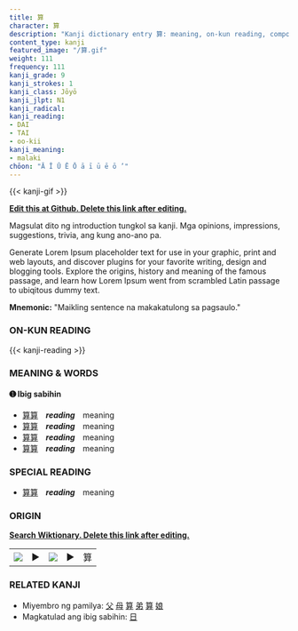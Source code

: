 ```yaml
---
title: 算
character: 算
description: "Kanji dictionary entry 算: meaning, on-kun reading, compounds, origin, related kanji"
content_type: kanji
featured_image: "/算.gif"
weight: 111
frequency: 111
kanji_grade: 9
kanji_strokes: 1
kanji_class: Jōyō
kanji_jlpt: N1
kanji_radical: 
kanji_reading: 
- DAI
- TAI
- oo-kii
kanji_meaning:
- malaki
chōon: "Ā Ī Ū Ē Ō ā ī ū ē ō ’"
---
```

[//]: # (Don't edit the line below. Kanji animated GIF code is automatically generated.)
{{< kanji-gif >}}

[//]: # (Edit below this line.)

**[Edit this at Github. Delete this link after editing.](https://github.com/tim0g/tim/tree/main/content/kanji/算/index.md)**

Magsulat dito ng introduction tungkol sa kanji. Mga opinions, impressions, suggestions, trivia, ang kung ano-ano pa.

Generate Lorem Ipsum placeholder text for use in your graphic, print and web layouts, and discover plugins for your favorite writing, design and blogging tools. Explore the origins, history and meaning of the famous passage, and learn how Lorem Ipsum went from scrambled Latin passage to ubiqitous dummy text.
 
**Mnemonic:** "Maikling sentence na makakatulong sa pagsaulo."

### ON-KUN READING

[//]: # (Don't edit the line below. ON-KUN READING code is automatically generated.)
{{< kanji-reading >}}

### MEANING & WORDS

#### ➊ **Ibig sabihin**
  - [算](../算)[算](../算)　***reading***　meaning
  - [算](../算)[算](../算)　***reading***　meaning
  - [算](../算)[算](../算)　***reading***　meaning
  - [算](../算)[算](../算)　***reading***　meaning

### SPECIAL READING
  - [算](../算)[算](../算)　***reading***　meaning

### ORIGIN

**[Search Wiktionary. Delete this link after editing.](https://wiktionary.org/wiki/算)**
<table class="kanji-table"><tr><td>
<img src="60px-算-bronze.svg.png">
</td><td>▶</td><td>
<img src="60px-算-oracle.svg.png">
</td><td>▶</td>
<td class="kanji-origin">算</td>
</tr></table>

### RELATED KANJI
- Miyembro ng pamilya: [父](../父) [母](../母) [算](../算) [弟](../弟) [算](../算) [娘](../娘)
- Magkatulad ang ibig sabihin: [日](../日)
